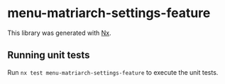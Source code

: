 # menu-matriarch-settings-feature

This library was generated with [Nx](https://nx.dev).

## Running unit tests

Run `nx test menu-matriarch-settings-feature` to execute the unit tests.
